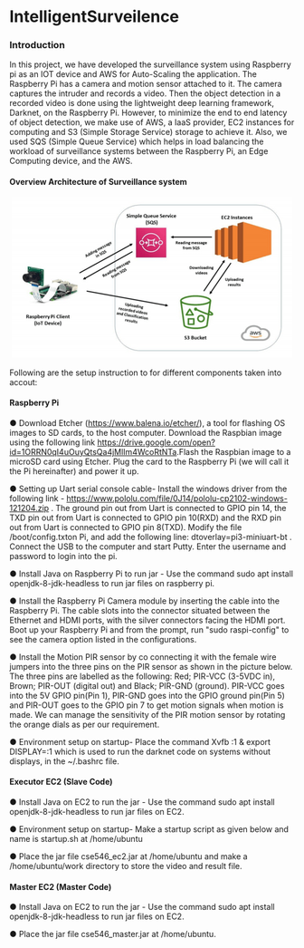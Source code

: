 # IntelligentSurveilence

### Introduction

In this project, we have developed the surveillance system using Raspberry pi as an IOT device and AWS for Auto-Scaling the application. The Raspberry Pi has a camera and motion sensor attached to it. The camera captures the intruder and records a video. Then the object detection in a recorded video is done using the lightweight deep learning framework, Darknet, on the Raspberry Pi. However, to minimize the end to end latency of object detection, we make use of AWS, a IaaS provider, EC2 instances for computing and S3 (Simple Storage Service) storage to achieve it. Also, we used SQS (Simple Queue Service) which helps in load balancing the workload of surveillance systems between the Raspberry Pi, an Edge Computing device, and the AWS. 

#### Overview Architecture of Surveillance system

<p align="center">
  <img src="./Architecture_of_Surveillance_system.png" alt="Architure overview of Surveillance system"/>
</p>

Following are the setup instruction to for different components taken into accout:

#### Raspberry Pi

● Download ​Etcher​ (​https://www.balena.io/etcher/​), a tool for flashing OS images to SD cards, to the host computer. Download the ​Raspbian​ image using the following link https://drive.google.com/open?id=1ORRN0qI4uOuyQtsQa4jMlIm4WcoRtNTa​. ​Flash the Raspbian image to a microSD card using Etcher. Plug the card to the Raspberry Pi (we will call it the ​Pi​ hereinafter) and power it up.

● Setting up Uart serial console cable- Install the windows driver from the following link - https://www.pololu.com/file/0J14/pololu-cp2102-windows-121204.zip . The ground pin out from Uart is connected to GPIO pin 14, the TXD pin out from Uart is connected to GPIO pin 10(RXD) and the RXD pin out from Uart is connected to GPIO pin 8(TXD). Modify the file ​/boot/config.txt ​on Pi, and add the following line: dtoverlay=pi3-miniuart-bt . ​Connect the USB to the computer and start Putty. Enter the username and password to login into the pi.

● Install Java on Raspberry Pi to run jar - Use the command ​sudo apt install openjdk-8-jdk-headless ​to run jar files on raspberry pi.

● Install the Raspberry Pi Camera module by inserting the cable into the Raspberry Pi. The cable slots into the connector situated between the Ethernet and HDMI ports, with the silver connectors facing the HDMI port. Boot up your Raspberry Pi and from the prompt, run "​sudo raspi-config"​ to see the camera option listed in the configurations.

● Install the Motion PIR sensor by co connecting it with the female wire jumpers into the three pins on the PIR sensor as shown in the picture below. The three pins are labelled as the following: Red; PIR-VCC (3-5VDC in), Brown; PIR-OUT (digital out) and Black; PIR-GND (ground). PIR-VCC goes into the 5V GPIO pin(Pin 1), PIR-GND goes into the GPIO ground pin(Pin 5) and PIR-OUT goes to the GPIO pin 7 to get motion signals when motion is made. We can manage the sensitivity of the PIR motion sensor by rotating the orange dials as per our requirement.

● Environment setup on startup- Place the command ​Xvfb :1 & export DISPLAY=:1 which is used to run the darknet code on systems without displays, in the ~/.bashrc file.
    
#### Executor EC2 (Slave Code)

● Install Java on EC2 to run the jar - Use the command ​sudo apt install openjdk-8-jdk-headless ​to run jar files on EC2.

● Environment setup on startup- Make a startup script as given below and name is startup.sh at /home/ubuntu

● Place the jar file cse546_ec2.jar at /home/ubuntu and make a /home/ubuntu/work directory to store the video and result file.

#### Master EC2 (Master Code)

● Install Java on EC2 to run the jar - Use the command ​sudo apt install openjdk-8-jdk-headless ​to run jar files on EC2.

● Place the jar file cse546_master.jar at /home/ubuntu.
